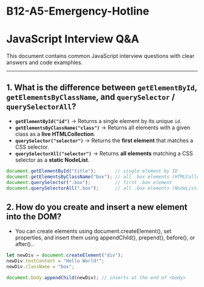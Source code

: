 # B12-A5-Emergency-Hotline

# JavaScript Interview Q&A

This document contains common JavaScript interview questions with clear answers and code examphles.

---

## 1. What is the difference between `getElementById`, `getElementsByClassName`, and `querySelector` / `querySelectorAll`?

- **`getElementById("id")`** → Returns a single element by its unique `id`.
- **`getElementsByClassName("class")`** → Returns all elements with a given class as a **live HTMLCollection**.
- **`querySelector("selector")`** → Returns the **first element** that matches a CSS selector.
- **`querySelectorAll("selector")`** → Returns **all elements** matching a CSS selector as a **static NodeList**.

```js
document.getElementById("title");       // single element by ID
document.getElementsByClassName("box"); // all .box elements (HTMLCollection)
document.querySelector(".box");         // first .box element
document.querySelectorAll(".box");      // all .box elements (NodeList)
```

## 2. How do you create and insert a new element into the DOM?

- You can create elements using document.createElement(), set properties, and insert them using appendChild(), prepend(), before(), or after()..

```js
let newDiv = document.createElement("div");
newDiv.textContent = "Hello World!";
newDiv.className = "box";

document.body.appendChild(newDiv); // inserts at the end of <body>
```

